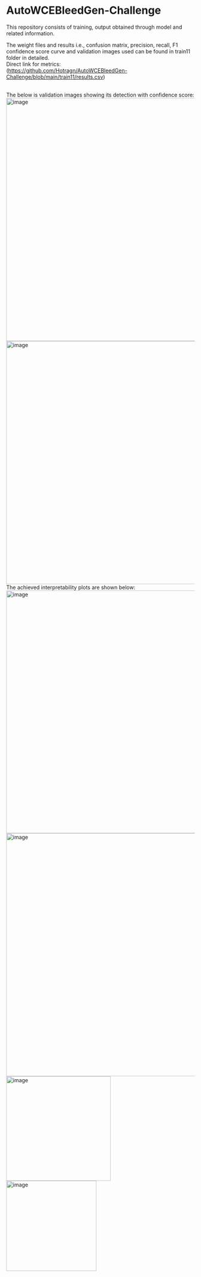 # AutoWCEBleedGen-Challenge
This repository consists of training, output obtained through model and related information. <br>

The weight files and results i.e., confusion matrix, precision, recall, F1 confidence score curve and validation images used can be found in train11 folder in 
detailed.
<br>
Direct link for metrics:<br>
(https://github.com/Hotragn/AutoWCEBleedGen-Challenge/blob/main/train11/results.csv)


<br>
The below is validation images showing its detection with confidence score:<br>  
<img width="649" alt="image" src="https://github.com/Hotragn/AutoWCEBleedGen-Challenge/assets/103170876/fc7de6e7-bbdf-4750-a6be-55111d0e0493"><br>
<img width="649" alt="image" src="https://github.com/Hotragn/AutoWCEBleedGen-Challenge/assets/103170876/189d0daa-c73f-43dc-9ae0-d466d2849e9c">
<br>
The achieved interpretability plots are shown below:
<img width="648" alt="image" src="https://github.com/Hotragn/AutoWCEBleedGen-Challenge/assets/103170876/1eeaf597-3c92-4e5f-87f0-7b86181bdbf7">
<img width="649" alt="image" src="https://github.com/Hotragn/AutoWCEBleedGen-Challenge/assets/103170876/4645bca9-0a99-4fd2-8d0a-7144345aff53">
<img width="279" alt="image" src="https://github.com/Hotragn/AutoWCEBleedGen-Challenge/assets/103170876/08519751-fecb-4cea-aa18-94bb17c32080">
<img width="241" alt="image" src="https://github.com/Hotragn/AutoWCEBleedGen-Challenge/assets/103170876/5d399d2b-975f-4ee7-877a-fa66e15d09b2">


